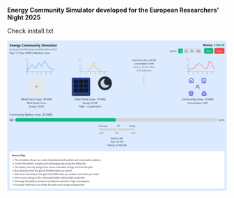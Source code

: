**Energy Community Simulator developed for the European Researchers' Night 2025**

Check install.txt

![Screenshot](./screenshot.png "Screenshot")

